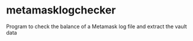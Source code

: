 # metamasklogchecker
Program to check the balance of a Metamask log file and extract the vault data
